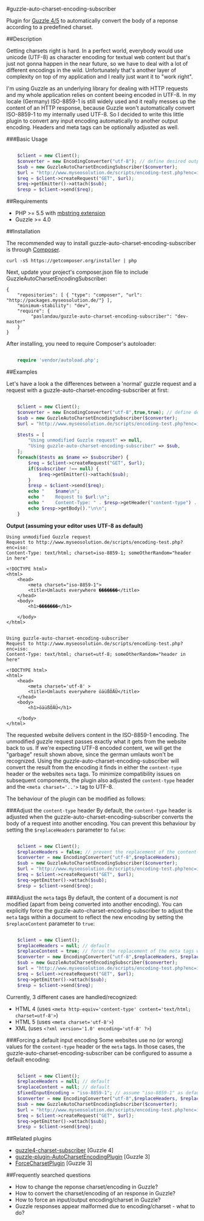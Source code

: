 #guzzle-auto-charset-encoding-subscriber

Plugin for [Guzzle 4/5](https://github.com/scripts/guzzle) to automatically convert the body of a reponse according to a predefined charset.

##Description

Getting charsets right is hard. In a perfect world, everybody would use unicode (UTF-8) as character encoding for textual web content but that's just not 
gonna happen in the near future, so we have to deal with a lot of different encodings in the wild. Unfortunately that's another layer of complexity on top 
of my application and I really just want it to "work right".

I'm using Guzzle as an underlying library for dealing with HTTP requests and my whole application relies on content beeing encoded in UTF-8. In my locale (Germany)
ISO-8859-1 is still widely used and it really messes up the content of an HTTP response, because Guzzle won't automatically convert ISO-8859-1 to my internally used
UTF-8. So I decided to write this little plugin to convert any input encoding automatically to another output encoding. Headers and meta tags can be optionally adjusted as well.

###Basic Usage
```php

    $client = new Client();
    $converter = new EncodingConverter("utf-8"); // define desired output encoding
    $sub = new GuzzleAutoCharsetEncodingSubscriber($converter);
    $url = "http://www.myseosolution.de/scripts/encoding-test.php?enc=iso"; // request website with iso-8859-1 encoding
    $req = $client->createRequest("GET", $url);
    $req->getEmitter()->attach($sub);
    $resp = $client->send($req);
```

##Requirements

- PHP >= 5.5 with [mbstring extension](http://php.net/manual/de/book.mbstring.php)
- Guzzle >= 4.0

##Installation

The recommended way to install guzzle-auto-charset-encoding-subscriber is through [Composer](http://getcomposer.org/).

    curl -sS https://getcomposer.org/installer | php

Next, update your project's composer.json file to include GuzzleAutoCharsetEncodingSubscriber:

    {
        "repositories": [ { "type": "composer", "url": "http://packages.myseosolution.de/"} ],
        "minimum-stability": "dev",
        "require": {
             "paslandau/guzzle-auto-charset-encoding-subscriber": "dev-master"
        }
    }

After installing, you need to require Composer's autoloader:
```php

    require 'vendor/autoload.php';
```

##Examples

Let's have a look a the differences between a 'normal' guzzle request and a request with a guzzle-auto-charset-encoding-subscriber at first:
```php

    $client = new Client();
    $converter = new EncodingConverter("utf-8",true,true); // define desired output encoding
    $sub = new GuzzleAutoCharsetEncodingSubscriber($converter);
    $url = "http://www.myseosolution.de/scripts/encoding-test.php?enc=iso";

    $tests = [
        "Using unmodified Guzzle request" => null,
        "Using guzzle-auto-charset-encoding-subscriber" => $sub,
    ];
    foreach($tests as $name => $subscriber) {
        $req = $client->createRequest("GET", $url);
        if($subscriber !== null) {
            $req->getEmitter()->attach($sub);
        }
        $resp = $client->send($req);
        echo "    $name\n";
        echo "    Request to $url:\n";
        echo "    Content-Type: " . $resp->getHeader("content-type") . "\n\n";
        echo $resp->getBody()."\n\n";
    }
```
    
**Output (assuming your editor uses UTF-8 as default)**

    Using unmodified Guzzle request
    Request to http://www.myseosolution.de/scripts/encoding-test.php?enc=iso:
    Content-Type: text/html; charset=iso-8859-1; someOtherRandom="header in here"

    <!DOCTYPE html>
    <html>
        <head>
            <meta charset="iso-8859-1">
            <title>Umlauts everywhere �������</title>
        </head>
        <body>
            <h1>�������</h1>
            
        </body>
    </html>


    Using guzzle-auto-charset-encoding-subscriber
    Request to http://www.myseosolution.de/scripts/encoding-test.php?enc=iso:
    Content-Type: text/html; charset=utf-8; someOtherRandom="header in here"

    <!DOCTYPE html>
    <html>
        <head>
            <meta charset='utf-8' >
            <title>Umlauts everywhere öäüßÖÄÜ</title>
        </head>
        <body>
            <h1>öäüßÖÄÜ</h1>
            
        </body>
    </html>
    
The requested website delivers content in the ISO-8859-1 encoding. The unmodified guzzle request passes exactly what it gets from the website back to us. 
If we're expecting UTF-8 encoded content, we will get the "garbage" result shown above, since the german umlauts won't be recognized. Using the guzzle-auto-charset-encoding-subscriber
will convert the result from the encoding it finds in either the `content-type` header or the websites `meta` tags. To minimize compatibility issues on
subsequent components, the plugin also adjusted the `content-type` header and the `<meta charset='..'>` tag to UTF-8.

The behaviour of the plugin can be modified as follows:

###Adjust the `content-type` header
By default, the `content-type` header is adjusted when the guzzle-auto-charset-encoding-subscriber converts the body of a request into another encoding. 
You can prevent this behaviour by setting the `$replaceHeaders` parameter to `false`:
```php

    $client = new Client();
    $replaceHeaders = false; // prevent the replacement of the content-type header
    $converter = new EncodingConverter("utf-8",$replaceHeaders);
    $sub = new GuzzleAutoCharsetEncodingSubscriber($converter);
    $url = "http://www.myseosolution.de/scripts/encoding-test.php?enc=iso";
    $req = $client->createRequest("GET", $url);
    $req->getEmitter()->attach($sub);
    $resp = $client->send($req);
```

###Adjust the `meta` tags
By default, the content of a document is _not_ modified (apart from being converted into another encoding). You can explicitly force the guzzle-auto-charset-encoding-subscriber
to adjust the `meta` tags within a document to reflect the new encoding by setting the `$replaceContent` parameter to `true`:
```php

    $client = new Client();
    $replaceHeaders = null; // default
    $replaceContent = true; // force the replacement of the meta tags within the content
    $converter = new EncodingConverter("utf-8",$replaceHeaders, $replaceContent);
    $sub = new GuzzleAutoCharsetEncodingSubscriber($converter);
    $url = "http://www.myseosolution.de/scripts/encoding-test.php?enc=iso";
    $req = $client->createRequest("GET", $url);
    $req->getEmitter()->attach($sub);
    $resp = $client->send($req);
```
   
Currently, 3 different cases are handled/recognized:

- HTML 4 (uses `<meta http-equiv='content-type' content='text/html; charset=utf-8'>`)
- HTML 5 (uses `<meta charset='utf-8'>`)
- XML (uses `<?xml version='1.0' encoding='utf-8' ?>`)

###Forcing a default input encoding
Some websites use no (or wrong) values for the `content-type` header or the `meta` tags. In those cases, the guzzle-auto-charset-encoding-subscriber can be configured to 
assume a default encoding:
```php

    $client = new Client();
    $replaceHeaders = null; // default
    $replaceContent = null; // default
    $fixedInputEncoding = "iso-8859-1"; // assume "iso-8859-1" as default encoding
    $converter = new EncodingConverter("utf-8",$replaceHeaders, $replaceContent,$fixedInputEncoding);
    $sub = new GuzzleAutoCharsetEncodingSubscriber($converter);
    $url = "http://www.myseosolution.de/scripts/encoding-test.php?enc=iso&header=false&meta=false"; // hide charset from header and meta tags
    $req = $client->createRequest("GET", $url);
    $req->getEmitter()->attach($sub);
    $resp = $client->send($req);
```

##Related plugins

- [guzzle4-charset-subscriber](https://github.com/sasezaki/guzzle4-charset-subscriber) [Guzzle 4]
- [guzzle-plugin-AutoCharsetEncodingPlugin](https://github.com/diggin/guzzle-plugin-AutoCharsetEncodingPlugin) [Guzzle 3]
- [ForceCharsetPlugin](https://gist.github.com/pschultz/6554265) [Guzzle 3]

##Frequently searched questions

- How to change the reponse charset/encoding in Guzzle?
- How to convert the charset/encoding of an response in Guzzle?
- How to force an input/output encoding/charset in Guzzle?
- Guzzle responses appear malformed due to encoding/charset - what to do?